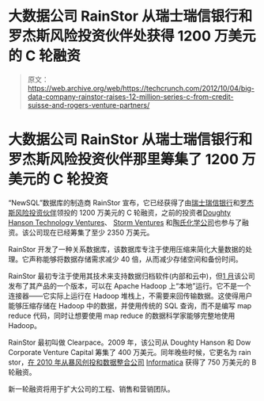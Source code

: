 # 大数据公司 RainStor 从瑞士瑞信银行和罗杰斯风险投资伙伴处获得 1200 万美元的 C 轮融资

> 原文：<https://web.archive.org/web/https://techcrunch.com/2012/10/04/big-data-company-rainstor-raises-12-million-series-c-from-credit-suisse-and-rogers-venture-partners/>

# 大数据公司 RainStor 从瑞士瑞信银行和罗杰斯风险投资伙伴那里筹集了 1200 万美元的 C 轮投资

“NewSQL”数据库的制造商 RainStor 宣布，它已经获得了由[瑞士瑞信银行](https://web.archive.org/web/20230324225030/http://www.crunchbase.com/financial-organization/credit-suisse)和[罗杰斯风险投资伙伴](https://web.archive.org/web/20230324225030/http://www.crunchbase.com/company/rogers-venture-partners)领投的 1200 万美元的 C 轮融资，之前的投资者[Doughty Hanson Technology Ventures](https://web.archive.org/web/20230324225030/http://www.crunchbase.com/financial-organization/doughty-hanson-technology-ventures)、 [Storm Ventures](https://web.archive.org/web/20230324225030/http://www.crunchbase.com/financial-organization/storm-ventures) 和[陶氏化学公司](https://web.archive.org/web/20230324225030/http://www.crunchbase.com/company/the-dow-chemical-company)也参与了融资。该公司现在已经筹集了至少 2350 万美元。

RainStor 开发了一种关系数据库，该数据库专注于使用压缩来简化大量数据的处理。它声称能够将数据存储需求减少 40 倍，从而减少存储空间和备份时间。

RainStor 最初专注于使用其技术来支持数据归档软件(内部和云中)，但[1 月](https://web.archive.org/web/20230324225030/http://servicesangle.com/blog/2012/01/17/rainstor-adds-its-database-to-hadoop/)该公司发布了其产品的一个版本，可以在 Apache Hadoop 上“本地”运行。它不是一个连接器——它实际上运行在 Hadoop 堆栈上，不需要来回传输数据。这使得用户能够压缩存储在 Hadoop 中的数据，并使用传统的 SQL 查询，而不是编写 map reduce 代码，同时让想要使用 map reduce 的数据科学家能够完整地使用 Hadoop。

RainStor 最初叫做 Clearpace。2009 年，该公司从 Doughty Hanson 和 Dow Corporate Venture Capital 筹集了 400 万美元。同年晚些时候，它更名为 rain stor，[在 2010 年从暴风创投和数据整合公司](https://web.archive.org/web/20230324225030/http://rainstor.com/rainstor-raises-7-5-million-in-series-b-funding/) [Informatica](https://web.archive.org/web/20230324225030/http://www.informatica.com/us/) 获得了 750 万美元的 B 轮融资。

新一轮融资将用于扩大公司的工程、销售和营销团队。